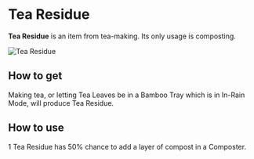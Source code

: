 # Tea Residue

**Tea Residue** is an item from tea-making. Its only usage is composting.

![Tea Residue](../.gitbook/assets/blocks-items/tea_residues.png)

## How to get
Making tea, or letting Tea Leaves be in a Bamboo Tray which is in In-Rain Mode, will produce Tea Residue.
## How to use
1 Tea Residue has 50% chance to add a layer of compost in a Composter.

